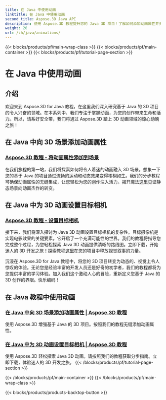 ```yaml
---
title: 在 Java 中使用动画
linktitle: 在 Java 中使用动画
second_title: Aspose.3D Java API
description: 使用 Aspose.3D 教程提升您的 Java 3D 项目！了解如何添加动画属性并无缝设置目标相机以实现引人入胜的 3D 开发。
weight: 20
url: /zh/java/animations/
---
```


{{< blocks/products/pf/main-wrap-class >}}
{{< blocks/products/pf/main-container >}}
{{< blocks/products/pf/tutorial-page-section >}}

# 在 Java 中使用动画

## 介绍

欢迎来到 Aspose.3D for Java 教程，在这里我们深入研究基于 Java 的 3D 项目的令人兴奋的领域。在本系列中，我们专注于掌握动画，为您的创作带来生命和活力。所以，请系好安全带，我们将通过 Aspose.3D 踏上 3D 动画领域的惊心动魄之旅！

## 在 Java 中向 3D 场景添加动画属性

### [Aspose.3D 教程 - 将动画属性添加到场景](./add-animation-properties-to-scenes/)

在我们旅程的第一站，我们将探索如何将令人着迷的动画融入 3D 场景。想象一下您的基于 Java 的项目通过流畅的运动和动态效果变得栩栩如生。我们的分步教程可确保动画属性的无缝集成，让您轻松为您的创作注入活力。揭开魔法[这里](./add-animation-properties-to-scenes/)见证静态场景向动画杰作的转变。

## 在 Java 中为 3D 动画设置目标相机

### [Aspose.3D 教程 - 设置目标相机](./set-up-target-camera/)

接下来，我们将深入探讨为 Java 3D 动画设置目标相机的复杂性。目标摄像机是实现电影效果的关键要素，它开启了一个充满可能性的世界。我们的教程将指导您完成整个过程，为您轻松探索 Java 3D 动画提供清晰的路线图。立即下载，开始迷人的 3D 开发之旅！探索教程[这里](./set-up-target-camera/)在您的项目中释放视觉叙事的力量。

沉浸在 Aspose.3D for Java 教程中，将您的 3D 项目转变为动态的、视觉上令人惊叹的体验。无论您是经验丰富的开发人员还是好奇的初学者，我们的教程都将为您提供丰富的学习体验。加入我们这个激动人心的冒险，重新定义您基于 Java 的 3D 创作的界限。快乐编码！

## 在 Java 教程中使用动画
### [在 Java 中向 3D 场景添加动画属性 | Aspose.3D 教程](./add-animation-properties-to-scenes/)
使用 Aspose.3D 增强基于 Java 的 3D 项目。按照我们的教程无缝添加动画属性。
### [在 Java 中为 3D 动画设置目标相机 | Aspose.3D 教程](./set-up-target-camera/)
使用 Aspose.3D 轻松探索 Java 3D 动画。请按照我们的教程获取分步指南。立即下载，体验迷人的 3D 开发之旅。
{{< /blocks/products/pf/tutorial-page-section >}}

{{< /blocks/products/pf/main-container >}}
{{< /blocks/products/pf/main-wrap-class >}}

{{< blocks/products/products-backtop-button >}}

